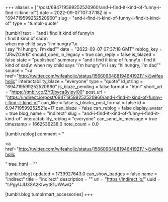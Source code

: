 +++
aliases = ["/post/694719599252520960/and-i-find-it-kind-of-funny-i-find-it-kind-of"]
date = 2022-09-07T07:37:18Z
id = "694719599252520960"
slug = "and-i-find-it-kind-of-funny-i-find-it-kind-of"
type = "tumblr-quote"

[tumblr]
text = "and i find it kind of funny\n<br/>i find it kind of sad\n<br/>when my child says “i’m hungry”\n<br/>i say “hi hungry, i’m dad”"
date = "2022-09-07 07:37:18 GMT"
reblog_key = "JRwZO9rB"
should_open_in_legacy = true
can_reply = false
is_blazed = false
state = "published"
summary = "and i find it kind of funny\n i find it kind of sad\n when my child says “i’m hungry”\n i say “hi hungry, i’m dad”"
source = "<a href=\"http://twitter.com/wifeaholic/status/1566096488194641921\">@wifeaholic</a>"
interactability_blaze = "everyone"
type = "quote"
id_string = "694719599252520960"
is_blaze_pending = false
format = "html"
short_url = "https://tmblr.co/ZY3jbyca8yjpyi00"
post_url = "https://indirect.io/post/694719599252520960/and-i-find-it-kind-of-funny-i-find-it-kind-of"
can_like = false
is_blocks_post_format = false
id = 6.94719599252521e+17
can_blaze = false
can_reblog = false
display_avatar = true
blog_name = "indirect"
slug = "and-i-find-it-kind-of-funny-i-find-it-kind-of"
interactability_reblog = "everyone"
can_send_in_message = true
timestamp = 1662536238.0
note_count = 0.0

[tumblr.reblog]
comment = "<p><a href=\"http://twitter.com/wifeaholic/status/1566096488194641921\">@wifeaholic</a></p>"
tree_html = ""

[tumblr.blog]
updated = 1739927643.0
can_show_badges = false
name = "indirect"
title = "indirect"
description = ""
url = "https://indirect.io/"
uuid = "t:PgyUJU3SA2Klwyt81UWAwQ"

[tumblr.blog.tumblrmart_accessories]
+++
